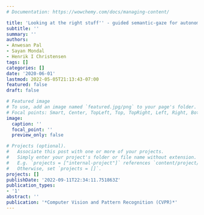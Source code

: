 ```yaml
---
# Documentation: https://wowchemy.com/docs/managing-content/

title: 'Looking at the right stuff'' - guided semantic-gaze for autonomous driving'
subtitle: ''
summary: ''
authors:
- Anwesan Pal
- Sayan Mondal
- Henrik I Christensen
tags: []
categories: []
date: '2020-06-01'
lastmod: 2022-05-05T21:13:43-07:00
featured: false
draft: false

# Featured image
# To use, add an image named `featured.jpg/png` to your page's folder.
# Focal points: Smart, Center, TopLeft, Top, TopRight, Left, Right, BottomLeft, Bottom, BottomRight.
image:
  caption: ''
  focal_point: ''
  preview_only: false

# Projects (optional).
#   Associate this post with one or more of your projects.
#   Simply enter your project's folder or file name without extension.
#   E.g. `projects = ["internal-project"]` references `content/project/deep-learning/index.md`.
#   Otherwise, set `projects = []`.
projects: []
publishDate: '2022-09-11T22:34:11.751863Z'
publication_types:
- '1'
abstract: ''
publication: '*Computer Vision and Pattern Recognition (CVPR)*'
---
```


